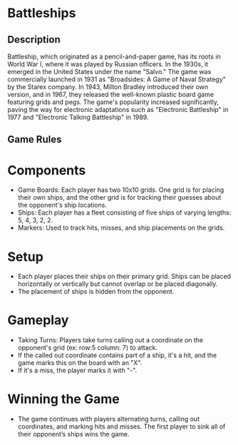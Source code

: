 # Battleships #

## Description

Battleship, which originated as a pencil-and-paper game, has its roots in World War I, where it was played by Russian officers. In the 1930s, it emerged in the United States under the name "Salvo." The game was commercially launched in 1931 as "Broadsides: A Game of Naval Strategy" by the Starex company. In 1943, Milton Bradley introduced their own version, and in 1967, they released the well-known plastic board game featuring grids and pegs. The game's popularity increased significantly, paving the way for electronic adaptations such as "Electronic Battleship" in 1977 and "Electronic Talking Battleship" in 1989.

##  Game Rules
 # Components
 
- Game Boards: Each player has two 10x10 grids. One grid is for placing their own ships, and the other grid is for tracking their guesses about the opponent's ship locations.
- Ships: Each player has a fleet consisting of five ships of varying lengths: 5, 4, 3, 2, 2.
- Markers: Used to track hits, misses, and ship placements on the grids.

# Setup

- Each player places their ships on their primary grid. Ships can be placed horizontally or vertically but cannot overlap or be placed diagonally.
- The placement of ships is hidden from the opponent.

# Gameplay

- Taking Turns: Players take turns calling out a coordinate on the opponent's grid (ex: row:5 column: 7) to attack.
- If the called out coordinate contains part of a ship, it's a hit, and the game marks this on the board with an "X".
- If it's a miss, the player marks it with "-".

 # Winning the Game

 - The game continues with players alternating turns, calling out coordinates, and marking hits and misses. The first player to sink all of their opponent’s ships wins the game.
